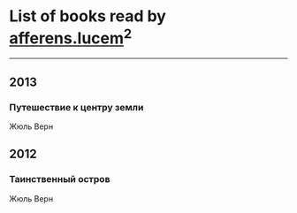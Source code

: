 # List of books read by [afferens.lucem](http://vk.com/id196071655)<sup>2</sup>
---

## 2013

### Путешествие к центру земли
Жюль Верн



## 2012

### Таинственный остров
Жюль Верн



